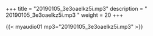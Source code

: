 +++
title = "20190105_3e3oaelkz5i.mp3"
description = " 20190105_3e3oaelkz5i.mp3 "
weight = 20
+++

{{< myaudio01 mp3="20190105_3e3oaelkz5i.mp3" >}}

